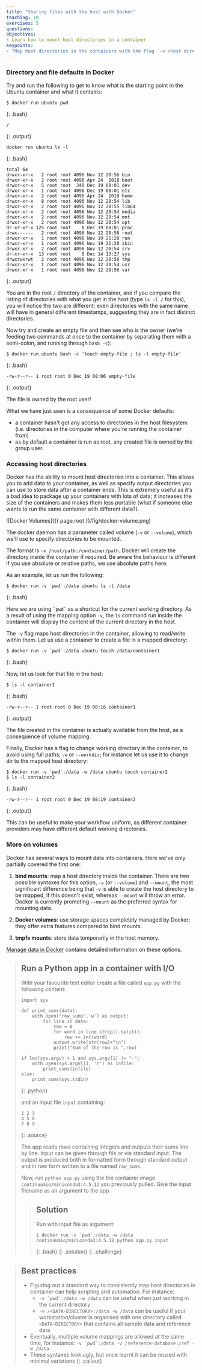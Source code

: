 ```yaml
---
title: "Sharing files with the host with Docker"
teaching: 10
exercises: 5
questions:
objectives:
- Learn how to mount host directories in a container
keypoints:
- "Map host directories in the containers with the flag `-v <host dir>:<container dir>`"
---
```


### Directory and file defaults in Docker ###

Try and run the following to get to know what is the starting point in the Ubuntu container and what it contains:

```
$ docker run ubuntu pwd
```
{: .bash}

```
/
```
{: .output}

```
docker run ubuntu ls -l
```
{: .bash}

```
total 64
drwxr-xr-x   2 root root 4096 Nov 12 20:56 bin
drwxr-xr-x   2 root root 4096 Apr 24  2018 boot
drwxr-xr-x   5 root root  340 Dec 19 08:01 dev
drwxr-xr-x   1 root root 4096 Dec 19 08:01 etc
drwxr-xr-x   2 root root 4096 Apr 24  2018 home
drwxr-xr-x   8 root root 4096 Nov 12 20:54 lib
drwxr-xr-x   2 root root 4096 Nov 12 20:55 lib64
drwxr-xr-x   2 root root 4096 Nov 12 20:54 media
drwxr-xr-x   2 root root 4096 Nov 12 20:54 mnt
drwxr-xr-x   2 root root 4096 Nov 12 20:54 opt
dr-xr-xr-x 125 root root    0 Dec 19 08:01 proc
drwx------   2 root root 4096 Nov 12 20:56 root
drwxr-xr-x   1 root root 4096 Nov 19 21:20 run
drwxr-xr-x   1 root root 4096 Nov 19 21:20 sbin
drwxr-xr-x   2 root root 4096 Nov 12 20:54 srv
dr-xr-xr-x  13 root root    0 Dec 14 13:27 sys
drwxrwxrwt   2 root root 4096 Nov 12 20:56 tmp
drwxr-xr-x   1 root root 4096 Nov 12 20:54 usr
drwxr-xr-x   1 root root 4096 Nov 12 20:56 var
```
{: .output}

You are in the root `/` directory of the container, and if you compare the listing of directories with what you get in the host (type `ls -l /` for this), you will notice the two are different; even directories with the same name will have in general different timestamps, suggesting they are in fact distinct directories.

Now try and create an empty file and then see who is the owner (we're feeding two commands at once to the container by separating them with a semi-colon, and running through `bash -c`):

```
$ docker run ubuntu bash -c 'touch empty-file ; ls -l empty-file'
```
{: .bash}

```
-rw-r--r-- 1 root root 0 Dec 19 08:06 empty-file
```
{: .output}

The file is owned by the root user!

What we have just seen is a consequence of some Docker defaults:

* a container hasn't got any access to directories in the host filesystem (i.e. directories in the computer where you're running the container from)
* as by default a container is run as root, any created file is owned by the group user.


### Accessing host directories ###

Docker has the ability to mount host directories into a container.  This allows you to add data to your container, as well as specify output directories you can use to store data after a container ends.  This is extremely useful as it's a bad idea to package up your containers with lots of data; it increases the size of the containers and makes them less portable (what if someone else wants to run the same container with different data?).

![Docker Volumes]({{ page.root }}/fig/docker-volume.png)

The docker daemon has a parameter called volume (`-v` or `--volume`), which we'll use to specify directories to be mounted.

The format is `-v /host/path:/container/path`.  Docker will create the directory inside the container if required.  Be aware the behaviour is different if you use absolute or relative paths, we use absolute paths here.

As an example, let us run the following:

```
$ docker run -v `pwd`:/data ubuntu ls -l /data
```
{: .bash}

Here we are using ``` `pwd` ``` as a shortcut for the current working directory. As a result of using the mapping option `-v`, the `ls` command run inside the container will display the content of the current directory in the host.

The `-v` flag maps host directories in the container, allowing to read/write within them. Let us use a container to create a file in a mapped directory:

```
$ docker run -v `pwd`:/data ubuntu touch /data/container1
```
{: .bash}

Now, let us look for that file in the host:

```
$ ls -l container1 
```
{: .bash}

```
-rw-r--r-- 1 root root 0 Dec 19 08:16 container1
```
{: .output}

The file created in the container is actually available from the host, as a consequence of volume mapping.

Finally, Docker has a flag to change working directory in the container, to avoid using full paths, `-w` or `--workdir`; for instance let us use it to change dir to the mapped host directory:

```
$ docker run -v `pwd`:/data -w /data ubuntu touch container2
$ ls -l container2
```
{: .bash}

```
-rw-r--r-- 1 root root 0 Dec 19 08:19 container2
```
{: .output}

This can be useful to make your workflow uniform, as different container providers may have different default working directories.


### More on volumes ###

Docker has several ways to mount data into containers. Here we've only partially covered the first one:

1. **bind mounts**: map a host directory inside the container. There are two possible syntaxes for this option, `-v` (or `--volume`) and `--mount`, the most significant difference being that `-v` is able to create the host directory to be mapped, if this doesn't exist, whereas `--mount` will throw an error. Docker is currently promoting `--mount` as the preferred syntax for mounting data.

2. **Docker volumes**: use storage spaces completely managed by Docker; they offer extra features compared to bind mounts.

3. **tmpfs mounts**: store data temporarily in the host memory.

[Manage data in Docker](https://docs.docker.com/storage/) contains detailed information on these options.


> ## Run a Python app in a container with I/O ##
> 
> With your favourite text editor create a file called `app.py` with the following content:
> 
> ```
> import sys
>   
> def print_sums(data):
>     with open("row_sums",'w') as output:
>         for line in data:
>             row = 0
>             for word in line.strip().split():
>                 row += int(word)
>             output.write(str(row)+"\n")
>             print("Sum of the row is ",row)
> 
> if len(sys.argv) > 1 and sys.argv[1] != "-":
>     with open(sys.argv[1], 'r') as infile:
>         print_sums(infile)
> else:
>     print_sums(sys.stdin)
> ```
> {: .python}
> 
> and an input file `input` containing:
> 
> ```
> 1 2 3
> 4 5 6
> 7 8 9
> ```
> {: .source}
> 
> The app reads rows containing integers and outputs their sums line by line. Input can be given through file or via standard input. The output is produced both in formatted form through standard output and in raw form written to a file named `row_sums`.
> 
> Now, run `python app.py` using the the container image `continuumio/miniconda3:4.5.12` you previously pulled. Give the input filename as an argument to the app.
> 
> > ## Solution ##
> > 
> > Run with input file as argument:
> > 
> > ```
> > $ docker run -v `pwd`:/data -w /data continuumio/miniconda3:4.5.12 python app.py input
> > ```
> > {: .bash}
> {: .solution}
{: .challenge}


> ## Best practices ##
> 
> * Figuring out a standard way to consistently map host directories in container can help scripting and automation. For instance:
>     * ``` -v `pwd`:/data -w /data ``` can be useful when just working in the current directory
>     * ``` -v /<DATA-DIRECTORY>:/data -w /data ``` can be useful if your workstation/cluster is organised with one directory called `<DATA-DIRECTORY>` that contains all sample data and reference data
> * Eventually, multiple volume mappings are allowed at the same time, for instance:
>         ```-v `pwd`:/data -v /reference-database:/ref -w /data ```
> * These syntaxes look ugly, but once learnt it can be reused with minimal variations
{: .callout}
